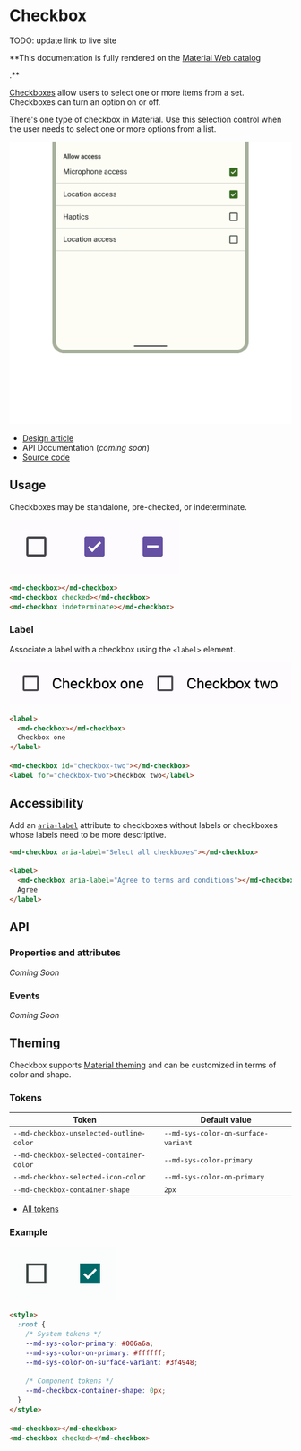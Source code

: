 <!-- catalog-only-start --><!-- ---
name: Checkbox
dirname: checkbox
-----><!-- catalog-only-end -->

# Checkbox

<!--*
# Document freshness: For more information, see go/fresh-source.
freshness: { owner: 'emarquez' reviewed: '2023-05-03' }
tag: 'docType:reference'
*-->

<!-- github-only-start -->

<!-- go/md-checkbox -->

<!-- [TOC] -->

TODO: update link to live site

**This documentation is fully rendered on the
[Material Web catalog](https://github.com/material-components/material-web/tree/main)
<!-- {.external} -->.**

<!-- github-only-end -->

[Checkboxes](https://m3.material.io/components/checkbox)<!-- {.external} --> allow users
to select one or more items from a set. Checkboxes can turn an option on or off.

There's one type of checkbox in Material. Use this selection control when the
user needs to select one or more options from a list.

![A list of burger additions represented with checkboxes](images/checkbox/hero.png "Checkboxes in a list of items.")

*   [Design article](https://m3.material.io/components/checkbox) <!-- {.external} -->
*   API Documentation (*coming soon*)
*   [Source code](https://github.com/material-components/material-web/tree/main/checkbox)
    <!-- {.external} -->

<!-- catalog-only-start -->

<!--

## Live Demo

{% playgroundexample dirname=dirname %}

-->

<!-- catalog-only-end -->

## Usage

Checkboxes may be standalone, pre-checked, or indeterminate.

<!-- github-only-start -->

![Three checkboxes in a row that are unselected, selected, and indeterminate](images/checkbox/usage.png "Unselected, selected, and indeterminate checkboxes.")

<!-- github-only-end -->
<!-- catalog-only-start -->

<!--

<div class="figure-wrapper">
  <figure
      style="justify-content:center;"
      tabindex="0"
      aria-label="Three checkboxes in a row that are unselected, selected, and indeterminate">
    <md-checkbox inert></md-checkbox>
    <md-checkbox inert checked></md-checkbox>
    <md-checkbox inert indeterminate></md-checkbox>
  </figure>
</div>

-->

<!-- catalog-only-end -->

```html
<md-checkbox></md-checkbox>
<md-checkbox checked></md-checkbox>
<md-checkbox indeterminate></md-checkbox>
```

### Label

Associate a label with a checkbox using the `<label>` element.

<!-- github-only-start -->

![Two checkboxes with labels](images/checkbox/usage-label.png "Labeled checkboxes.")

<!-- github-only-end -->
<!-- catalog-only-start -->

<!--

<div class="figure-wrapper">
  <figure
      style="justify-content:center;align-items:center;"
      tabindex="0"
      aria-label="Two checkboxes with labels">
    <label inert style="display:flex;align-items:center;">
      <md-checkbox></md-checkbox>
      Checkbox one
    </label>
    <md-checkbox inert id="checkbox-two"></md-checkbox>
    <label inert for="checkbox-two">Checkbox two</label>
  </figure>
</div>

-->

<!-- catalog-only-end -->

```html
<label>
  <md-checkbox></md-checkbox>
  Checkbox one
</label>

<md-checkbox id="checkbox-two"></md-checkbox>
<label for="checkbox-two">Checkbox two</label>
```

## Accessibility

Add an
[`aria-label`](https://developer.mozilla.org/en-US/docs/Web/Accessibility/ARIA/Attributes/aria-label)<!-- {.external} -->
attribute to checkboxes without labels or checkboxes whose labels need to be
more descriptive.

```html
<md-checkbox aria-label="Select all checkboxes"></md-checkbox>

<label>
  <md-checkbox aria-label="Agree to terms and conditions"></md-checkbox>
  Agree
</label>
```

## API

### Properties and attributes

*Coming Soon*

### Events

*Coming Soon*

## Theming

Checkbox supports [Material theming](../theming.md) and can be customized in
terms of color and shape.

### Tokens

Token                                    | Default value
---------------------------------------- | -----------------------------------
`--md-checkbox-unselected-outline-color` | `--md-sys-color-on-surface-variant`
`--md-checkbox-selected-container-color` | `--md-sys-color-primary`
`--md-checkbox-selected-icon-color`      | `--md-sys-color-on-primary`
`--md-checkbox-container-shape`          | `2px`

*   [All tokens](https://github.com/material-components/material-web/blob/main/tokens/v0_160/_md-comp-checkbox.scss)
    <!-- {.external} -->

### Example

<!-- github-only-start -->

![Image of a checkbox with a different theme applied](images/checkbox/theming.png "Checkbox theming example.")

<!-- github-only-end -->
<!-- catalog-only-start -->

<!--

<div class="figure-wrapper">
  <figure
      style="justify-content:center;align-items:center;"
      tabindex="0"
      class="styled-example"
      aria-label="Image of a checkbox with a different theme applied">
  <style>
    .styled-example {
      background-color: white;
      border-radius: 28px;
      --md-sys-color-primary: #006a6a;
      --md-sys-color-on-primary: #ffffff;
      --md-sys-color-on-surface-variant: #3f4948;
      --md-checkbox-container-shape: 0px;
    }
  </style>

<md-checkbox inert></md-checkbox>
<md-checkbox inert checked></md-checkbox>

  </figure>
</div>

-->

<!-- catalog-only-end -->

```html
<style>
  :root {
    /* System tokens */
    --md-sys-color-primary: #006a6a;
    --md-sys-color-on-primary: #ffffff;
    --md-sys-color-on-surface-variant: #3f4948;

    /* Component tokens */
    --md-checkbox-container-shape: 0px;
  }
</style>

<md-checkbox></md-checkbox>
<md-checkbox checked></md-checkbox>
```
